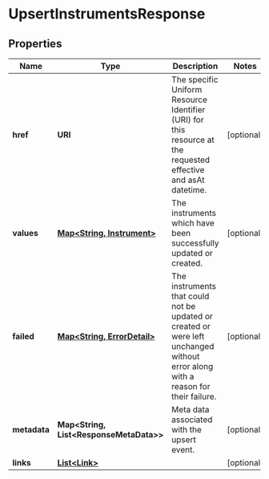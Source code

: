 

# UpsertInstrumentsResponse


## Properties

Name | Type | Description | Notes
------------ | ------------- | ------------- | -------------
**href** | **URI** | The specific Uniform Resource Identifier (URI) for this resource at the requested effective and asAt datetime. |  [optional]
**values** | [**Map&lt;String, Instrument&gt;**](Instrument.md) | The instruments which have been successfully updated or created. |  [optional]
**failed** | [**Map&lt;String, ErrorDetail&gt;**](ErrorDetail.md) | The instruments that could not be updated or created or were left unchanged without error along with a reason for their failure. |  [optional]
**metadata** | **Map&lt;String, List&lt;ResponseMetaData&gt;&gt;** | Meta data associated with the upsert event. |  [optional]
**links** | [**List&lt;Link&gt;**](Link.md) |  |  [optional]



